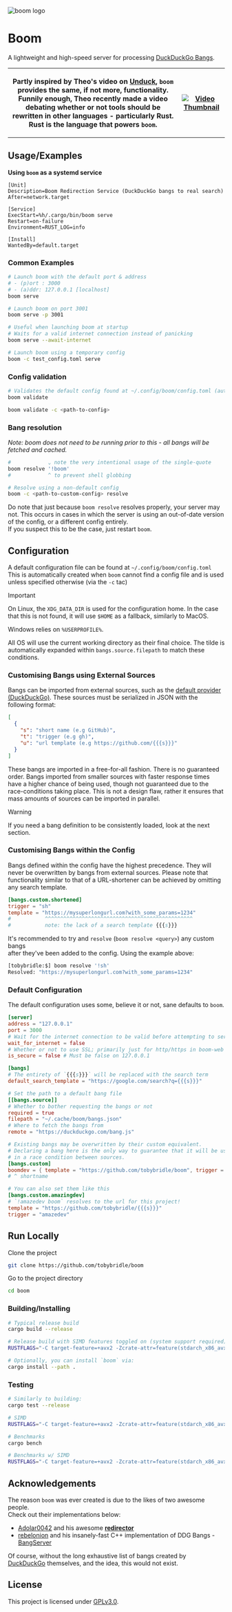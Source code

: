 
![boom logo](https://github.com/user-attachments/assets/61e33a4d-c937-4451-aa81-a2c4cbad3b18)

# Boom

A lightweight and high-speed server for processing [DuckDuckGo Bangs](https://duckduckgo/bang.js).

<table>
<th>
  
Partly inspired by Theo's video on [Unduck](https://www.youtube.com/watch?v=_DnNzRaBWUU), `boom` provides the same, if not more, functionality.
Funnily enough, Theo recently made a video debating whether or not
tools should be rewritten in other languages - particularly Rust. Rust is the language that powers `boom`.

</th>

<th>

[![Video Thumbnail](http://img.youtube.com/vi/CvXsGWDozRw/0.jpg)](https://www.youtube.com/watch?v=CvXsGWDozRw "JavaScript is fast enough (don't rewrite your code)")

</th>
</table>

## Usage/Examples

**Using `boom` as a systemd service**

```
[Unit]
Description=Boom Redirection Service (DuckDuckGo bangs to real search)
After=network.target

[Service]
ExecStart=%h/.cargo/bin/boom serve
Restart=on-failure
Environment=RUST_LOG=info

[Install]
WantedBy=default.target
```

### Common Examples

```bash
# Launch boom with the default port & address
# - (p)ort : 3000
# - (a)ddr: 127.0.0.1 [localhost]
boom serve

# Launch boom on port 3001
boom serve -p 3001

# Useful when launching boom at startup
# Waits for a valid internet connection instead of panicking
boom serve --await-internet

# Launch boom using a temporary config
boom -c test_config.toml serve
```

### Config validation
```bash
# Validates the default config found at ~/.config/boom/config.toml (auto-created if does not exist)
boom validate

boom validate -c <path-to-config>
```

### Bang resolution
*Note: boom does not need to be running prior to this - all bangs will be fetched and cached.*
```bash
#            ⌄ note the very intentional usage of the single-quote
boom resolve '!boom'
#            ^ to prevent shell globbing

# Resolve using a non-default config
boom -c <path-to-custom-config> resolve
```

Do note that just because `boom resolve` resolves properly, your server may not. This occurs
in cases in which the server is using an out-of-date version of the config, or a different config entirely.\
If you suspect this to be the case, just restart `boom`.

## Configuration
A default configuration file can be found at `~/.config/boom/config.toml`\
This is automatically created when `boom` cannot find a config file and is used\
unless specified otherwise (via the `-c` tac)

> [!IMPORTANT]
>
> On Linux, the `XDG_DATA_DIR` is used for the configuration home.
> In the case that this is not found, it will use `$HOME` as a fallback, similarly to MacOS.
>
> Windows relies on `%USERPROFILE%`.
>
> All OS will use the current working directory as their final choice. The tilde is automatically expanded within `bangs.source.filepath` to match these conditions.

### Customising Bangs using External Sources

Bangs can be imported from external sources, such as the [default provider (DuckDuckGo)](https://duckduckgo.com/bang.js). These sources
must be serialized in JSON with the following format:

```json
[
  {
    "s": "short name (e.g GitHub)",
    "t": "trigger (e.g gh)",
    "u": "url template (e.g https://github.com/{{{s}}}"
  }
]
```

These bangs are imported in a free-for-all fashion. There is no guaranteed order. Bangs imported from smaller sources with faster response times have a higher chance of being used, though not guaranteed due to the race-conditions taking place. This is not a design flaw, rather it ensures that mass amounts of sources can be imported in parallel.

> [!WARNING]
>
> If you need a bang definition to be consistently loaded, look at the next section.

### Customising Bangs within the Config

Bangs defined within the config have the highest precedence. They will never be overwritten by bangs from external sources.
Please note that functionality similar to that of a URL-shortener can be achieved by
omitting any search template.
```toml
[bangs.custom.shortened]
trigger = "sh"
template = "https://mysuperlongurl.com?with_some_params=1234"
#           ^^^^^^^^^^^^^^^^^^^^^^^^^^^^^^^^^^^^^^^^^^^^^^^^
#           note: the lack of a search template {{{s}}}
```

It's recommended to try and `resolve` (`boom resolve <query>`) any custom bangs\
after they've been added to the config.
Using the example above:
```bash
[tobybridle:$] boom resolve '!sh'
Resolved: "https://mysuperlongurl.com?with_some_params=1234"
```


### Default Configuration

The default configuration uses some, believe it or not, sane defaults to `boom`.

```toml
[server]
address = "127.0.0.1"
port = 3000
# Wait for the internet connection to be valid before attempting to serve
wait_for_internet = false
# Whether or not to use SSL; primarily just for http/https in boom-web
is_secure = false # Must be false on 127.0.0.1

[bangs]
# The entirety of `{{{s}}}` will be replaced with the search term
default_search_template = "https://google.com/search?q={{{s}}}"

# Set the path to a default bang file
[[bangs.source]]
# Whether to bother requesting the bangs or not
required = true
filepath = "~/.cache/boom/bangs.json"
# Where to fetch the bangs from
remote = "https://duckduckgo.com/bang.js"

# Existing bangs may be overwritten by their custom equivalent.
# Declaring a bang here is the only way to guarantee that it will be used and not overwritten
# in a race condition between sources.
[bangs.custom]
boomdev = { template = "https://github.com/tobybridle/boom", trigger = "boomdev" }
# ^ shortname

# You can also set them like this
[bangs.custom.amazingdev]
# `!amazedev boom` resolves to the url for this project!
template = "https://github.com/tobybridle/{{{s}}}"
trigger = "amazedev"
```
## Run Locally

Clone the project

```bash
git clone https://github.com/tobybridle/boom
```

Go to the project directory

```bash
cd boom
```

### Building/Installing
```bash
# Typical release build
cargo build --release

# Release build with SIMD features toggled on (system support required)
RUSTFLAGS="-C target-feature=+avx2 -Zcrate-attr=feature(stdarch_x86_avx512)" cargo build --release

# Optionally, you can install `boom` via:
cargo install --path .
```

### Testing
```bash
# Similarly to building:
cargo test --release

# SIMD
RUSTFLAGS="-C target-feature=+avx2 -Zcrate-attr=feature(stdarch_x86_avx512)" cargo test --release

# Benchmarks
cargo bench

# Benchmarks w/ SIMD
RUSTFLAGS="-C target-feature=+avx2 -Zcrate-attr=feature(stdarch_x86_avx512)" cargo bench
```
## Acknowledgements
The reason `boom` was ever created is due to the likes of two awesome people.\
Check out their implementations below:
- [Adolar0042](https://github.com/adolar0042) and his awesome [__redirector__](https://github.com/adolar0042/redirector)
- [rebelonion](https://github.com/rebelonion) and his insanely-fast C++ implementation of DDG Bangs - [BangServer](https://github.com/rebelonion/bangserver)

Of course, without the long exhaustive list of bangs created by [DuckDuckGo](https://duckduckgo.com/bang.js) themselves, and the idea, this would not exist.
## License

This project is licensed under [GPLv3.0](https://choosealicense.com/licenses/gpl-3.0/).
